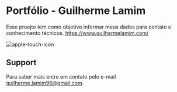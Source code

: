 
# Portfólio - Guilherme Lamim

Esse proejto tem como objetivo informar meus dados para contato e conhecimento técnicos.
https://www.guilhermelamim.com/

![apple-touch-icon](https://user-images.githubusercontent.com/42879573/216397714-e533730f-1b0c-4da8-aca9-324f87b41f77.png)


## Support

Para saber mais entre em contato pelo e-mail guilherme.lamim96@gmail.com.

